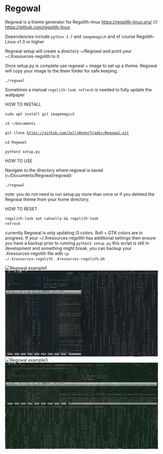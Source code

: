 # Regowal

Regowal is a theme generator for Regolith-linux
https://regolith-linux.org/ /// https://github.com/regolith-linux

Dependancies include <code>python 3.7</code> and <code>imagemagick</code> and of course Regolith-Linux v1.3 or higher

Regowal setup will create a directory ~/Regowal and point your ~/.Xresources-regolith to it.

Once setup.py is complete use regowal + image to set up a theme. Regowal will copy your image to the them folder for safe keeping.

<code>./regowal <full path to img></code>

Sometimes a manual <code>regolith-look refresh</code> is needed to fully update the wallpaper

<bold>HOW TO INSTALL</bold>

<code>sudo apt install git imagemagick</code>

<code>cd ~/Documents</code>

<code>git clone https://github.com/JollyRogerTrader/Regowal.git</code>

<code>cd Regowal</code>

<code>python3 setup.py</code>


<bold>HOW TO USE</bold>

Navigate to the directory where regowal is saved (~/Documents/Regowal/regowal)

<code>./regowal <full path to img></code>

note: you do not need to run setup.py more than once or if you deleted the Regowal theme from your home directory.

<bold>HOW TO RESET</bold>

<code>regolith-look set cahuella && regolith-look refresh</code>


currently Regowal is only updating i3 colors. Rofi + GTK colors are in progress. If your ~/.Xresources-regolith has additional settings then ensure you have a backup prior to running <code>python3 setup.py</code> this script is still in development and something might break. you can backup your .Xresources-regolith file with <code>cp ~/.Xresources-regolith .Xresources-regolith.bk</code>

![Regowal example1](Desktop.png)
![Regowal example2](Desktop1.png)
![Regowal example3](Desktop2.png)
![Regowal example4](Desktop3.png)
